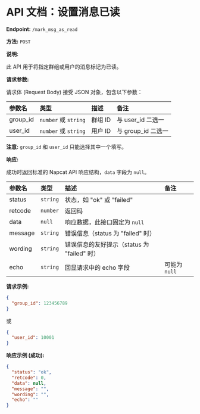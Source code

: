 # API 文档：设置消息已读

**Endpoint:** `/mark_msg_as_read`

**方法:** `POST`

**说明:**

此 API 用于将指定群组或用户的消息标记为已读。

**请求参数:**

请求体 (Request Body) 接受 JSON 对象，包含以下参数：

| 参数名   | 类型           | 描述         | 备注         |
| :------- | :------------- | :----------- | :----------- |
| group_id | `number` 或 `string` | 群组 ID     | 与 user_id 二选一 |
| user_id  | `number` 或 `string` | 用户 ID     | 与 group_id 二选一 |

**注意:** `group_id` 和 `user_id` 只能选择其中一个填写。

**响应:**

成功时返回标准的 Napcat API 响应结构，`data` 字段为 `null`。

| 参数名  | 类型     | 描述                               | 备注       |
| :------ | :------- | :--------------------------------- | :--------- |
| status  | `string` | 状态，如 "ok" 或 "failed"             |            |
| retcode | `number` | 返回码                               |            |
| data    | `null`   | 响应数据，此接口固定为 `null`         |            |
| message | `string` | 错误信息（status 为 "failed" 时）        |            |
| wording | `string` | 错误信息的友好提示（status 为 "failed" 时） |            |
| echo    | `string` | 回显请求中的 echo 字段                 | 可能为 `null` |

**请求示例:**

```json
{
  "group_id": 123456789
}
```

或

```json
{
  "user_id": 10001
}
```

**响应示例 (成功):**

```json
{
  "status": "ok",
  "retcode": 0,
  "data": null,
  "message": "",
  "wording": "",
  "echo": ""
}
```